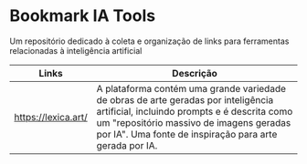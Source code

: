 # Bookmark IA Tools

Um repositório dedicado à coleta e organização de links para ferramentas relacionadas à inteligência artificial


| Links | Descrição |
|-------|-----------|
| https://lexica.art/ |  A plataforma contém uma grande variedade de obras de arte geradas por inteligência artificial, incluindo prompts e é descrita como um "repositório massivo de imagens geradas por IA". Uma fonte de inspiração para arte gerada por IA. |
